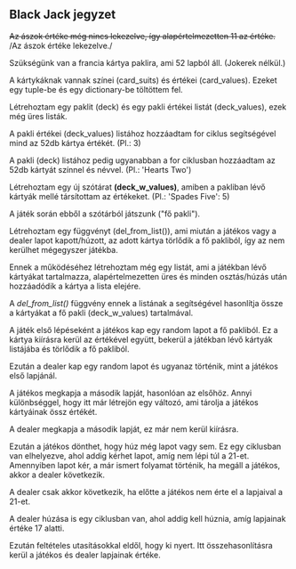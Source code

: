 ## Black Jack jegyzet

~~Az ászok értéke még nincs lekezelve, így alapértelmezetten 11 az értéke.~~ /Az ászok értéke lekezelve./ 

Szükségünk van a francia kártya paklira, ami 52 lapból áll. (Jokerek nélkül.)

A kártykáknak vannak színei (card_suits) és értékei (card_values). Ezeket egy tuple-be és egy dictionary-be töltöttem fel.

Létrehoztam egy paklit (deck) és egy pakli értékei listát (deck_values), ezek még üres listák.

A pakli értékei (deck_values) listához hozzáadtam for ciklus segítségével mind az 52db kártya értékét. (Pl.: 3)

A pakli (deck) listához pedig ugyanabban a for ciklusban hozzáadtam az 52db kártyát színnel és névvel. (Pl.: 'Hearts Two')

Létrehoztam egy új szótárat **(deck_w_values)**, amiben a pakliban lévő kártyák mellé társítottam az értékeket. (Pl.: 'Spades Five': 5)

A játék során ebből a szótárból játszunk ("fő pakli").

Létrehoztam egy függvényt (del_from_list()), ami miután a játékos vagy a dealer lapot kapott/húzott, az adott kártya törlődik a fő pakliból, így az nem kerülhet mégegyszer játékba.

Ennek a működéséhez létrehoztam még egy listát, ami a játékban lévő kártyákat tartalmazza, alapértelmezetten üres és minden osztás/húzás után hozzáadódik a kártya a lista elejére. 

A *del_from_list()* függvény ennek a listának a segítségével hasonlítja össze a kártyákat a fő pakli (deck_w_values) tartalmával.

A játék első lépéseként a játékos kap egy random lapot a fő pakliból. Ez a kártya kiírásra kerül az értékével együtt, bekerül a játékban lévő kártyák listájába és törlődik a fő pakliból.

Ezután a dealer kap egy random lapot és ugyanaz történik, mint a játékos első lapjánál.

A játékos megkapja a második lapját, hasonlóan az elsőhöz. Annyi különbséggel, hogy itt már létrejön egy változó, ami tárolja a játékos kártyáinak össz értékét.

A dealer megkapja a második lapját, ez már nem kerül kiírásra.

Ezután a játékos dönthet, hogy húz még lapot vagy sem. Ez egy ciklusban van elhelyezve, ahol addig kérhet lapot, amíg nem lépi túl a 21-et. Amennyiben lapot kér, a már ismert folyamat történik, ha megáll a játékos, akkor a dealer következik.

A dealer csak akkor következik, ha előtte a játékos nem érte el a lapjaival a 21-et.

A dealer húzása is egy ciklusban van, ahol addig kell húznia, amíg lapjainak értéke 17 alatti.

Ezután feltételes utasításokkal eldől, hogy ki nyert. Itt összehasonlításra kerül a játékos és dealer lapjainak értéke.
